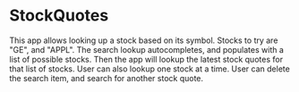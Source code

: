 # StockQuotes
This app allows looking up a stock based on its symbol.  Stocks to try are "GE", and "APPL".  The search lookup autocompletes, and populates with a list of possible stocks.  Then the app will lookup the latest stock quotes for that list of stocks.  User can also lookup one stock at a time. User can delete the search item, and search for another stock quote.
